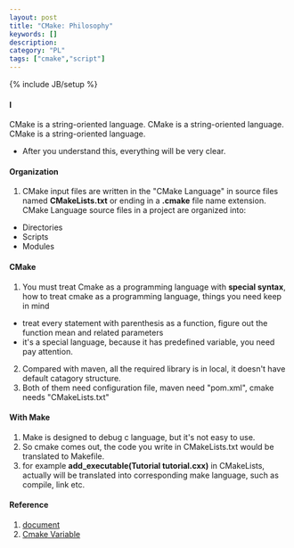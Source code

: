```yaml
--- 
layout: post 
title: "CMake: Philosophy" 
keywords: [] 
description: 
category: "PL"
tags: ["cmake","script"] 
--- 
```

{% include JB/setup %}

#### I
CMake is a string-oriented language.
CMake is a string-oriented language.
CMake is a string-oriented language.
-  After you understand this, everything will be very clear.

#### Organization
1. CMake input files are written in the "CMake Language" in source files named
   **CMakeLists.txt** or ending in a **.cmake** file name extension. CMake
   Language source files in a project are organized into:
- Directories
- Scripts
- Modules



 

#### CMake
1. You must treat Cmake as a programming language with **special syntax**, how
   to treat cmake as a programming language, things you need keep in mind
- treat every statement with parenthesis as a function, figure out the function
  mean and related parameters
- it's a special language, because it has predefined variable, you need pay
  attention.
2. Compared with maven, all the required library is in local, it doesn't have
   default catagory structure.
3. Both of them need configuration file, maven need "pom.xml", cmake needs
   "CMakeLists.txt"

#### With Make
1. Make is designed to debug c language, but it's not easy to use.
2. So cmake comes out, the code you write in CMakeLists.txt would be translated
   to Makefile.
3. for example **add\_executable(Tutorial tutorial.cxx)** in CMakeLists,
   actually will be translated into corresponding make language, such as
   compile, link etc.



#### Reference
1. [document](https://cmake.org/cmake/help/latest/guide/tutorial/index.html)
2. [Cmake Variable](https://gitlab.kitware.com/cmake/community/-/wikis/doc/cmake/Useful-Variables)

